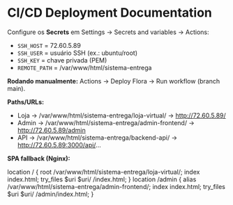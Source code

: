 # CI/CD Deployment Documentation

Configure os **Secrets** em Settings → Secrets and variables → Actions:
- `SSH_HOST` = 72.60.5.89
- `SSH_USER` = usuário SSH (ex.: ubuntu/root)
- `SSH_KEY` = chave privada (PEM)
- `REMOTE_PATH` = /var/www/html/sistema-entrega

**Rodando manualmente:** Actions → Deploy Flora → Run workflow (branch main).

**Paths/URLs:**
- Loja → /var/www/html/sistema-entrega/loja-virtual/ → http://72.60.5.89/
- Admin → /var/www/html/sistema-entrega/admin-frontend/ → http://72.60.5.89/admin
- API → /var/www/html/sistema-entrega/backend-api/ → http://72.60.5.89:3000/api/...

**SPA fallback (Nginx):**


location / {
root /var/www/html/sistema-entrega/loja-virtual/;
index index.html;
try_files $uri $uri/ /index.html;
}
location /admin {
alias /var/www/html/sistema-entrega/admin-frontend/;
index index.html;
try_files $uri $uri/ /admin/index.html;
}
